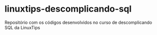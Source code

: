 # linuxtips-descomplicando-sql
Repositório com os códigos desenvolvidos no curso de descomplicando SQL da LinuxTips
